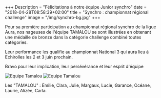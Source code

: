 +++
Description = "Félicitations à notre équipe Junior synchro"
date = "2018-04-28T08:58:39+02:00"
title = "Synchro : championnat régional challenge"
image = "/img/synchro-bg.jpg"
+++

Pour sa première participation au championnat régional synchro de la ligue Aura, nos nageuses de l'équipe TAMALOU se sont illustrées en obtenant une médaille de bronze dans la catégorie challenge combiné toutes catégories.

Leur performance les qualifie au championnat National 3 qui aura lieu à Echirolles les 2 et 3 juin prochain.

Bravo pour leur implication, leur persévérance et leur esprit d'équipe


<img src="/img/20180428-tamalou1.jpg" class="img-responsive img-center" alt="Equipe Tamalou">

<img src="/img/20180428-tamalou2.jpg" class="img-responsive img-center" alt="Equipe Tamalou">

Les "TAMALOU" : Emilie, Clara, Julie, Margaux, Lucie, Garance, Océane, Laurie, Alizée, Carla.


